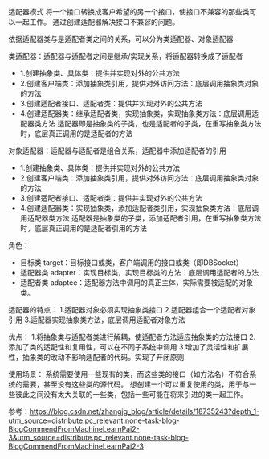 适配器模式
将一个接口转换成客户希望的另一个接口，使接口不兼容的那些类可以一起工作。
通过创建适配器解决接口不兼容的问题。

依据适配器类与是适配者类之间的关系，可以分为类适配器、对象适配器


类适配器：适配器与适配者之间是继承/实现关系，将适配器转换成了适配者
 * 1.创建抽象类、具体类：提供并实现对外的公共方法
 * 2.创建客户端类：添加抽象类引用，提供对外访问方法：底层调用抽象类对象的方法
 * 3.创建适配者接口、适配者类：提供并实现对外的公共方法
 * 4.创建适配器类：继承适配者类，实现抽象类，实现抽象类方法：底层调用适配器类方法
适配器即是抽象类的子类，也是适配者的子类，在重写抽象类方法时，底层真正调用的是适配者的方法

对象适配器：适配器与适配者是组合关系，适配器中添加适配者的引用
 * 1.创建抽象类、具体类：提供并实现对外的公共方法
 * 2.创建客户端类：添加抽象类引用，提供对外访问方法：底层调用抽象类对象的方法
 * 3.创建适配者接口、适配者类：提供并实现对外的公共方法
 * 4.创建适配器类：实现抽象类，添加适配者类引用，实现抽象类方法：底层调用适配器类方法
适配器是抽象类的子类，添加适配者引用，在重写抽象类方法时，底层真正调用的是适配者引用的方法

角色：
* 目标类 target：目标接口或类，客户端调用的接口或类（即DBSocket）
* 适配器类 adapter：实现目标类，实现目标类的方法：底层调用适配者的方法
* 适配者类 adaptee：适配器方法中调用的真正主体，实际需要被适配的对象类。


适配器的特点：
1.适配器对象必须实现抽象类接口
2.适配器组合一个适配者对象引用
3.适配器实现抽象类方法，底层调用适配者对象方法


优点：
1.将抽象类与适配者类进行解耦，使适配者方法适应抽象类的方法接口
2.添加了类的适配性和复用性，可以在不同子系统中调用
3.增加了灵活性和扩展性，抽象类的改动不影响适配者的代码。实现了开闭原则


使用场景：
    系统需要使用一些现有的类，而这些类的接口（如方法名）不符合系统的需要，甚至没有这些类的源代码。
    想创建一个可以重复使用的类，用于与一些彼此之间没有太大关联的一些类，包括一些可能在将来引进的类一起工作。

参考：https://blog.csdn.net/zhangjg_blog/article/details/18735243?depth_1-utm_source=distribute.pc_relevant.none-task-blog-BlogCommendFromMachineLearnPai2-3&utm_source=distribute.pc_relevant.none-task-blog-BlogCommendFromMachineLearnPai2-3



















